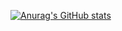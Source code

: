[![Anurag's GitHub stats](https://github-readme-stats.vercel.app/api?username=crazymoose77756&show_icons=true&theme=cobalt&include_all_commits=true&count_private=true)](https://github.com/anuraghazra/github-readme-stats)
